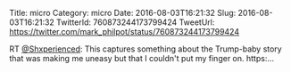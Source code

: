 Title: micro
Category: micro
Date: 2016-08-03T16:21:32
Slug: 2016-08-03T16:21:32
TwitterId: 760873244173799424
TweetUrl: https://twitter.com/mark_philpot/status/760873244173799424

RT [@Shxperienced](https://twitter.com/Shxperienced): This captures something about the Trump-baby story that was making me uneasy but that I couldn't put my finger on. https:…